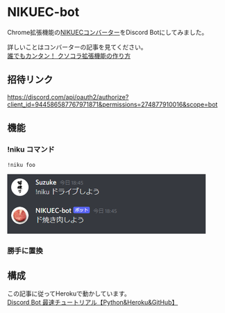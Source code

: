 # NIKUEC-bot
Chrome拡張機能の[NIKUECコンバーター](https://github.com/Suzukeh/NIKUEC-Converter)をDiscord Botにしてみました。

詳しいことはコンバーターの記事を見てください。<br>
[誰でもカンタン！ クソコラ拡張機能の作り方](https://suzuke.dev/posts/reprints/nikuec-converter/)


## 招待リンク
https://discord.com/api/oauth2/authorize?client_id=944586587767971871&permissions=274877910016&scope=bot

## 機能

### !niku コマンド

```
!niku foo
```


![](img/02-21-18-48-56.png)

### 勝手に置換



## 構成

この記事に従ってHerokuで動かしています。<br>
[Discord Bot 最速チュートリアル【Python&Heroku&GitHub】](https://qiita.com/1ntegrale9/items/aa4b373e8895273875a8)